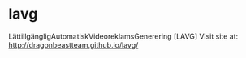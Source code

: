 # lavg
LättillgängligAutomatiskVideoreklamsGenerering [LAVG]
Visit site at: http://dragonbeastteam.github.io/lavg/
